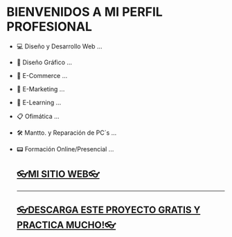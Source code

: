 <div id="profile">
  <h1>BIENVENIDOS A MI PERFIL PROFESIONAL</h1>
    
- 💻 Diseño y Desarrollo Web ...
- 🎨 Diseño Gráfico ...
- 🛒 E-Commerce ...
- 🎯 E-Marketing ...
- 💬 E-Learning ...
- 📋 Ofimática ...
- 🛠 Mantto. y Reparación de PC´s ...
- 📟 Formación Online/Presencial ...
  
    <h2><a href = "https://mediafox360.com">👓MI SITIO WEB👓</a></h2>
   <hr>
   <h2><a href = "https://denissalguerodev.github.io/airbnbclone/" target="_blank">👓DESCARGA ESTE PROYECTO GRATIS Y PRACTICA MUCHO!👓</a></h2>
  
</div>
